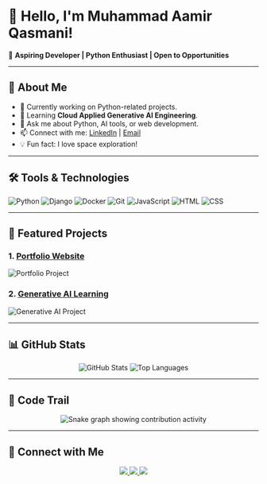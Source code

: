 # 👋 Hello, I'm Muhammad Aamir Qasmani!

🌟 **Aspiring Developer | Python Enthusiast | Open to Opportunities**

---

## 🚀 About Me
- 🔭 Currently working on Python-related projects.
- 🌱 Learning **Cloud Applied Generative AI Engineering**.
- 💬 Ask me about Python, AI tools, or web development.
- 📫 Connect with me: [LinkedIn](https://www.linkedin.com/in/YOUR_LINKEDIN) | [Email](mailto:YOUR_EMAIL)
- 💡 Fun fact: I love space exploration!

---

## 🛠️ Tools & Technologies
![Python](https://img.shields.io/badge/Python-3776AB?style=for-the-badge&logo=python&logoColor=white)
![Django](https://img.shields.io/badge/Django-092E20?style=for-the-badge&logo=django&logoColor=white)
![Docker](https://img.shields.io/badge/Docker-2496ED?style=for-the-badge&logo=docker&logoColor=white)
![Git](https://img.shields.io/badge/Git-F05032?style=for-the-badge&logo=git&logoColor=white)
![JavaScript](https://img.shields.io/badge/JavaScript-F7DF1E?style=for-the-badge&logo=javascript&logoColor=black)
![HTML](https://img.shields.io/badge/HTML5-E34F26?style=for-the-badge&logo=html5&logoColor=white)
![CSS](https://img.shields.io/badge/CSS3-1572B6?style=for-the-badge&logo=css3&logoColor=white)

---

## 🌟 Featured Projects
### 1. [Portfolio Website](https://github.com/YOUR_USERNAME/portfolio-website)
![Portfolio Project](https://github-readme-stats.vercel.app/api/pin/?username=YOUR_USERNAME&repo=portfolio-website&theme=radical)

### 2. [Generative AI Learning](https://github.com/YOUR_USERNAME/generative-ai-learning)
![Generative AI Project](https://github-readme-stats.vercel.app/api/pin/?username=YOUR_USERNAME&repo=generative-ai-learning&theme=radical)

---

## 📊 GitHub Stats
<div align="center">
  <img src="https://github-readme-stats.vercel.app/api?username=YOUR_USERNAME&show_icons=true&theme=radical" alt="GitHub Stats" />
  <img src="https://github-readme-stats.vercel.app/api/top-langs/?username=YOUR_USERNAME&layout=compact&theme=radical" alt="Top Languages" />
</div>

---

## 🐍 Code Trail
<div align="center">
  <img src="https://raw.githubusercontent.com/YOUR_USERNAME/YOUR_USERNAME/output/github-contribution-grid-snake.svg" alt="Snake graph showing contribution activity" />
</div>

---

## 🤝 Connect with Me
<div align="center">
  <a href="mailto:muhammadaamirqasmani@gmail.com">
    <img src="https://img.shields.io/badge/Gmail-EA4335?style=for-the-badge&logo=gmail&logoColor=white" />
  </a>
  <a href="https://www.linkedin.com/in/YOUR_LINKEDIN">
    <img src="https://img.shields.io/badge/LinkedIn-0077B5?style=for-the-badge&logo=linkedin&logoColor=white" />
  </a>
  <a href="https://maqcloud.dev">
    <img src="https://img.shields.io/badge/Portfolio-000000?style=for-the-badge&logo=firefox&logoColor=white" />
  </a>
</div>

